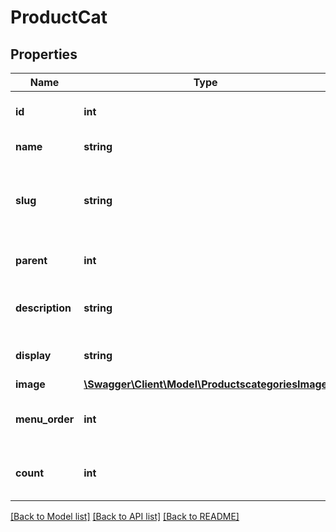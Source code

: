 # ProductCat

## Properties
Name | Type | Description | Notes
------------ | ------------- | ------------- | -------------
**id** | **int** | Unique identifier for the resource. | [optional] 
**name** | **string** | Category name. | [optional] 
**slug** | **string** | An alphanumeric identifier for the resource unique to its type. | [optional] 
**parent** | **int** | The ID for the parent of the resource. | [optional] 
**description** | **string** | HTML description of the resource. | [optional] 
**display** | **string** | Category archive display type. | [optional] 
**image** | [**\Swagger\Client\Model\ProductscategoriesImage**](ProductscategoriesImage.md) |  | [optional] 
**menu_order** | **int** | Menu order, used to custom sort the resource. | [optional] 
**count** | **int** | Number of published products for the resource. | [optional] 

[[Back to Model list]](../../README.md#documentation-for-models) [[Back to API list]](../../README.md#documentation-for-api-endpoints) [[Back to README]](../../README.md)

